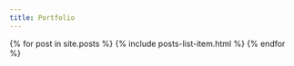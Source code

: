 ```yaml
---
title: Portfolio
---
```


{% for post in site.posts %}
{% include posts-list-item.html %}
{% endfor %}
